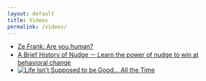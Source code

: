 ```yaml
---
layout: default
title: Videos
permalink: /videos/
---
```

+ [Ze Frank: Are you human?](https://youtu.be/ccIt-qRQBoI)
+ [A Brief History of Nudge ㅡ Learn the power of nudge to win at behavioral change](https://www.youtube.com/watch?v=jVTg3ZsNTTY)
+ [![Life Isn’t Supposed to be Good… All the Time](https://youtu.be/5oy9LWrRPIo/0.jpg)](https://youtu.be/5oy9LWrRPIo)